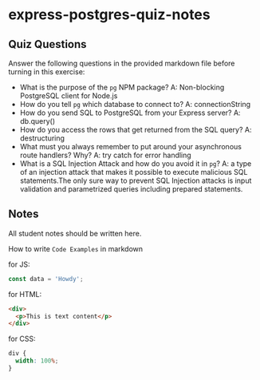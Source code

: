 # express-postgres-quiz-notes

## Quiz Questions

Answer the following questions in the provided markdown file before turning in this exercise:

- What is the purpose of the `pg` NPM package?
  A: Non-blocking PostgreSQL client for Node.js
- How do you tell `pg` which database to connect to?
  A: connectionString
- How do you send SQL to PostgreSQL from your Express server?
  A: db.query()
- How do you access the rows that get returned from the SQL query?
  A: destructuring
- What must you always remember to put around your asynchronous route handlers? Why?
  A: try catch for error handling
- What is a SQL Injection Attack and how do you avoid it in `pg`?
  A: a type of an injection attack that makes it possible to execute malicious SQL statements.The only sure way to prevent SQL Injection attacks is input validation and parametrized queries including prepared statements.

## Notes

All student notes should be written here.

How to write `Code Examples` in markdown

for JS:

```javascript
const data = 'Howdy';
```

for HTML:

```html
<div>
  <p>This is text content</p>
</div>
```

for CSS:

```css
div {
  width: 100%;
}
```
